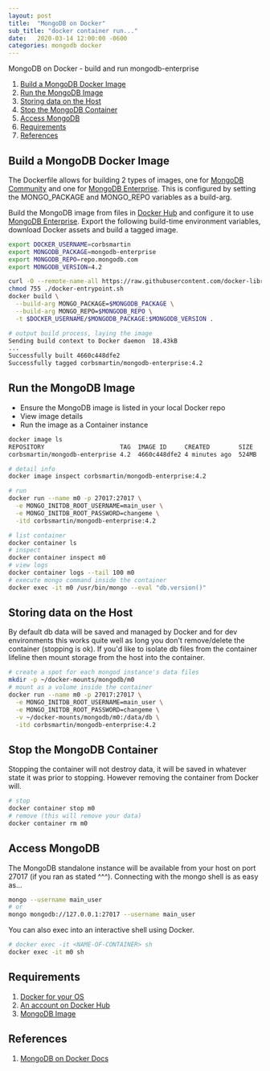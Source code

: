 ```yaml
---
layout: post
title:  "MongoDB on Docker"
sub_title: "docker container run..."
date:   2020-03-14 12:00:00 -0600
categories: mongodb docker
---
```

MongoDB on Docker - build and run mongodb-enterprise

1. [Build a MongoDB Docker Image](#build-a-mongodb-docker-image)
1. [Run the MongoDB Image](#run-the-mongodb-image)
1. [Storing data on the Host](#storing-data-on-the-host)
1. [Stop the MongoDB Container](#stop-the-mongodb-container)
1. [Access MongoDB](#access-mongodb)
1. [Requirements](#requirements)
1. [References](#references)

## Build a MongoDB Docker Image

The Dockerfile allows for building 2 types of images, one for [MongoDB Community](https://www.mongodb.com/download-center/community) and one for [MongoDB Enterprise](https://www.mongodb.com/download-center/enterprise).  This is configured by setting the MONGO_PACKAGE and MONGO_REPO variables as a build-arg.

Build the MongoDB image from files in [Docker Hub](https://hub.docker.com/_/mongo/) and configure it to use [MongoDB Enterprise](https://www.mongodb.com/download-center/enterprise).  Export the following build-time environment variables, download Docker assets and build a tagged image.

```bash
export DOCKER_USERNAME=corbsmartin
export MONGODB_PACKAGE=mongodb-enterprise
export MONGODB_REPO=repo.mongodb.com
export MONGODB_VERSION=4.2

curl -O --remote-name-all https://raw.githubusercontent.com/docker-library/mongo/master/$MONGODB_VERSION/{Dockerfile,docker-entrypoint.sh}
chmod 755 ./docker-entrypoint.sh
docker build \
  --build-arg MONGO_PACKAGE=$MONGODB_PACKAGE \
  --build-arg MONGO_REPO=$MONGODB_REPO \
  -t $DOCKER_USERNAME/$MONGODB_PACKAGE:$MONGODB_VERSION .

# output build process, laying the image
Sending build context to Docker daemon  18.43kB
...
Successfully built 4660c448dfe2
Successfully tagged corbsmartin/mongodb-enterprise:4.2
```

## Run the MongoDB Image

* Ensure the MongoDB image is listed in your local Docker repo
* View image details
* Run the image as a Container instance

```bash
docker image ls
REPOSITORY                     TAG  IMAGE ID     CREATED        SIZE
corbsmartin/mongodb-enterprise 4.2  4660c448dfe2 4 minutes ago  524MB

# detail info
docker image inspect corbsmartin/mongodb-enterprise:4.2

# run
docker run --name m0 -p 27017:27017 \
  -e MONGO_INITDB_ROOT_USERNAME=main_user \
  -e MONGO_INITDB_ROOT_PASSWORD=changeme \
  -itd corbsmartin/mongodb-enterprise:4.2

# list container
docker container ls
# inspect
docker container inspect m0
# view logs
docker container logs --tail 100 m0
# execute mongo command inside the container
docker exec -it m0 /usr/bin/mongo --eval "db.version()"
```

## Storing data on the Host

By default db data will be saved and managed by Docker and for dev environments this works quite well as long you don't remove/delete the container (stopping is ok).  If you'd like to isolate db files from the container lifeline then mount storage from the host into the container.

```bash
# create a spot for each mongod instance's data files
mkdir -p ~/docker-mounts/mongodb/m0
# mount as a volume inside the container
docker run --name m0 -p 27017:27017 \
  -e MONGO_INITDB_ROOT_USERNAME=main_user \
  -e MONGO_INITDB_ROOT_PASSWORD=changeme \
  -v ~/docker-mounts/mongodb/m0:/data/db \
  -itd corbsmartin/mongodb-enterprise:4.2
```

## Stop the MongoDB Container

Stopping the container will not destroy data, it will be saved in whatever state it was prior to stopping.  However removing the container from Docker will.

```bash
# stop
docker container stop m0
# remove (this will remove your data)
docker container rm m0
```

## Access MongoDB

The MongoDB standalone instance will be available from your host on port 27017 (if you ran as stated ^^^).  Connecting with the mongo shell is as easy as...

```bash
mongo --username main_user
# or
mongo mongodb://127.0.0.1:27017 --username main_user
```

You can also exec into an interactive shell using Docker.

```bash
# docker exec -it <NAME-OF-CONTAINER> sh
docker exec -it m0 sh
```

## Requirements

1. [Docker for your OS](https://www.docker.com/products/docker-desktop)
2. [An account on Docker Hub](https://hub.docker.com/)
3. [MongoDB Image](https://hub.docker.com/_/mongo/)

## References

1. [MongoDB on Docker Docs](https://docs.mongodb.com/manual/tutorial/install-mongodb-enterprise-with-docker/)
